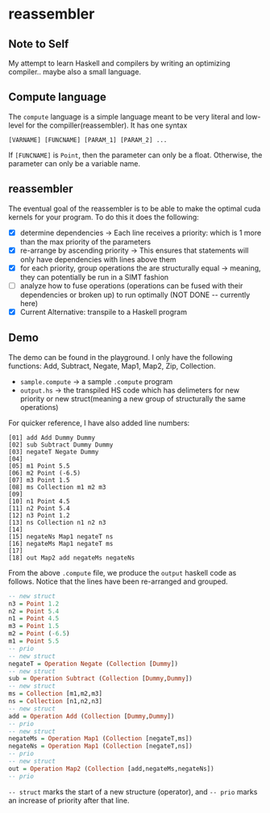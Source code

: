 # reassembler

## Note to Self

My attempt to learn Haskell and compilers by writing an optimizing compiler.. maybe also a small language.

## Compute language

The `compute` language is a simple language meant to be very literal and low-level for the compiller(reassembler). It has one syntax

```
[VARNAME] [FUNCNAME] [PARAM_1] [PARAM_2] ...
```

If `[FUNCNAME]` is `Point`, then the parameter can only be a float. Otherwise, the parameter can only be a variable name.

## reassembler

The eventual goal of the reassembler is to be able to make the optimal cuda kernels for your program. To do this it does the following:

- [x] determine dependencies -> Each line receives a priority: which is 1 more than the max priority of the parameters
- [x] re-arrange by ascending priority -> This ensures that statements will only have dependencies with lines above them
- [x] for each priority, group operations the are structurally equal -> meaning, they can potentially be run in a SIMT fashion
- [ ] analyze how to fuse operations (operations can be fused with their dependencies or broken up) to run optimally (NOT DONE -- currently here)
- [x] Current Alternative: transpile to a Haskell program

## Demo

The demo can be found in the playground. I only have the following functions: Add, Subtract, Negate, Map1, Map2, Zip, Collection.

- `sample.compute` -> a sample `.compute` program
- `output.hs` -> the transpiled HS code which has delimeters for new priority or new struct(meaning a new group of structurally the same operations)

For quicker reference, I have also added line numbers:

```
[01] add Add Dummy Dummy
[02] sub Subtract Dummy Dummy
[03] negateT Negate Dummy
[04]
[05] m1 Point 5.5
[06] m2 Point (-6.5)
[07] m3 Point 1.5
[08] ms Collection m1 m2 m3
[09]
[10] n1 Point 4.5
[11] n2 Point 5.4
[12] n3 Point 1.2
[13] ns Collection n1 n2 n3
[14]
[15] negateNs Map1 negateT ns
[16] negateMs Map1 negateT ms
[17]
[18] out Map2 add negateMs negateNs
```

From the above `.compute` file, we produce the `output` haskell code as follows. Notice that the lines have been re-arranged and grouped.

```haskell
-- new struct
n3 = Point 1.2
n2 = Point 5.4
n1 = Point 4.5
m3 = Point 1.5
m2 = Point (-6.5)
m1 = Point 5.5
-- prio
-- new struct
negateT = Operation Negate (Collection [Dummy])
-- new struct
sub = Operation Subtract (Collection [Dummy,Dummy])
-- new struct
ms = Collection [m1,m2,m3]
ns = Collection [n1,n2,n3]
-- new struct
add = Operation Add (Collection [Dummy,Dummy])
-- prio
-- new struct
negateMs = Operation Map1 (Collection [negateT,ms])
negateNs = Operation Map1 (Collection [negateT,ns])
-- prio
-- new struct
out = Operation Map2 (Collection [add,negateMs,negateNs])
-- prio
```

`-- struct` marks the start of a new structure (operator), and `-- prio` marks an increase of priority after that line.
